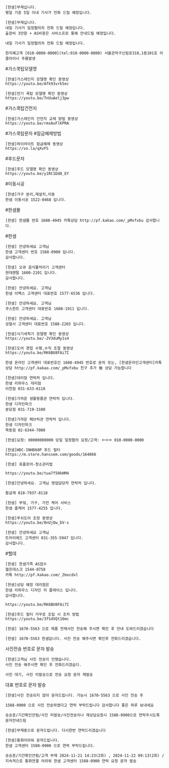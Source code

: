 ```
[한샘]부재십니다.
평일 기준 5일 이내 기사가 전화 드릴 예정입니다.
```

```
[한샘]부재십니다.
내일 기사가 일정협의차 전화 드릴 예정입니다.
출장비 3만원 + AS비용은 서비스프로 통해 안내드릴 예정입니다.
```
```
내일 기사가 일정협의차 전화 드릴 예정입니다.
```

```
한지혜고객 [010-0000-0000](tel:010-0000-0000) 서울관악구신림로318,1동101호 리클라이너 주름발생
```

#가스쿡탑모델명
```
[한샘]가스레인지 모델명 확인 동영상 
https://youtu.be/Afk93vrk5ec
```

```
[한샘]전기 쿡탑 모델명 확인 동영상 
https://youtu.be/TnUuAelj3pw
```

#가스쿡탑건전지
```
[한샘]가스레인지 건전지 교체 방법 동영상 
https://youtu.be/rmxAuFlKPRA
```

#가스쿡탑문자 #잠금해제방법
```
[한샘]하이라이트 잠금해제 동영상 
https://vo.la/qXvFS
```

#후드문자
```
[한샘]후드 모델명 확인 동영상 
https://youtu.be/y1RC1Dd8_EY
```

#이동시공
```
[한샘]가구 분리,재설치,이동 
한샘 이동시공 1522-0468 입니다. 
```

#한샘몰
```
[한샘] 한샘몰 번호 1688-4945 카톡상담 http://pf.kakao.com/_pMxfxbu 감사합니다.
```

#한샘 
```
[한샘] 안녕하세요 고객님 
한샘 고객센터 번호 1588-0900 입니다. 
감사합니다. 
```

```
[한샘] 오큐 음식물처리기 고객센터 
현대렌탈 1600-2101 입니다. 
감사합니다. 
```

```
[한샘] 안녕하세요. 고객님 
한샘 이펙스 고객센터 대표번호 1577-6536 입니다.
```

```
[한샘] 안녕하세요. 고객님 
쿠스한트 고객센터 대표번호 1688-1911 입니다.
```

```
[한샘] 안녕하세요. 고객님 
성철사 고객센터 대표번호 1588-2203 입니다.
```

```
[한샘]식기세척기 모델명 확인 동영상 
https://youtu.be/-2V3duMy1s4
```

```
[한샘]도어 경첩 수평,수직 조절 동영상
https://youtu.be/RK6BU8FAi7I
```

```
한샘 온라인 고객센터 대표번호인 1688-4945 번호로 문의 또는, [한샘온라인고객센터]카톡상담 http://pf.kakao.com/_pMxfxbu 친구 추가 後 상담 가능합니다
```

```
[한샘]대리점 연락처 입니다.
한샘 리하우스 대리점 
이천점 031-633-6118
```

```
[한샘]가까운 생활용품관 연락처 입니다. 
한샘 디자인파크 
분당점 031-719-3100
```

```
[한샘]가까운 패브릭관 연락처 입니다. 
한샘 디자인파크 
목동점 02-6344-7000
```

```
[한샘]요청: 00000000000 당일 일정협의 요청/고객: ㅁㅁㅁ 010-0000-0000
```

```
[한샘]HDC-INHD60P 후드 필터
https://m.store.hanssem.com/goods/164866
```

```
[한샘] 휴플로어-청소관리법 

https://youtu.be/tua7f50kHM4
```

```
[한샘]안녕하세요. 고객님 영업담당자 연락처 입니다.

황금재 010-7937-8118
```

```
[한샘] 부엌, 가구, 가전 케어 서비스 
한샘 홈케어 1577-4255 입니다.
```

```
[한샘]푸쉬도어 조정 동영상 
https://youtu.be/8nUjOw_bV-s
```


```
[한샘] 안녕하세요 고객님 
트라이애드 고객센터 031-355-5947 입니다. 
감사합니다. 
```

#헬데
```
[한샘] 한샘가족 AS접수 
헬프데스크 1544-8758 
카톡 http://pf.kakao.com/_Zmxcdxl 
```

```
[한샘]상담 예정 대리점은 
한샘 리하우스 디자인 리 플레이스 입니다. 
감사합니다. 
```

```
https://youtu.be/RK6BU8FAi7I
```


```
[한샘]후드 필터 거꾸로 조립 시 조치 방법 
https://youtu.be/3fSdVQt16mc 
```

```
[한샘] 1670-5563 으로 제품 전체사진 전송해 주시면 확인 후 안내 도와드리겠습니다
```

```
[한샘] 1670-5563 한샘입니다. 사진 전송 해주시면 확인후 전화드리겠습니다.
```

사진전송 번호로 문자 발송
```
[한샘]고객님 사진 전송이 안됐습니다. 
사진 전송 해주시면 확인 후 전화드리겠습다.
```

```
사진 대기, 사진 미발송으로 전송 요청 문자 재발송
```

대표 번호로 문자 발송
```
[한샘]사진 전송되지 않아 문자드립니다. 가능시 1670-5563 으로 사진 전송 후
```
```
1588-0900 으로 사진 전송하였다고 연락 부탁드립니다 감사합니다 좋은 하루 보내세요
```

```
송승훈/기간확인안됨/사진 미발송/사진전송이나 재상담요청시 1588-0900으로 연락주시도록 문자안내드림
```

```
[한샘]부재중으로 문자드립니다. 다시한번 연락드리겠습니다
```

```
[한샘]통화어려워 문자드립니다. 
한샘 고객센터 1588-0900 으로 연락 부탁드립니다.
```

```
송승훈/기간확인안됨/고객 부재 2024-11-21 14:23(2회) , 2024-11-22 09:13(2회) / 지속적으로 통화연결 어려워 한샘 고객센터 1588-0900 연락 요청 문자 발송
```